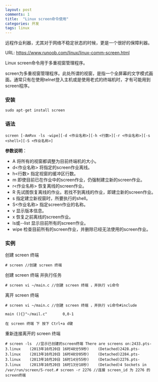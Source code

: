 ```yaml
---
layout: post
comments: 1
title:  "Linux screen命令使用"
categories: 开发
tags: linux
---
```


远程作业利器，尤其对于网络不稳定状态的时候，更是一个很好的保障利器。


URL: https://www.runoob.com/linux/linux-comm-screen.html

Linux screen命令用于多重视窗管理程序。

screen为多重视窗管理程序。此处所谓的视窗，是指一个全屏幕的文字模式画面。通常只有在使用telnet登入主机或是使用老式的终端机时，才有可能用到screen程序。

### 安装

```python
sudo apt-get install screen
```

### 语法

```
screen [-AmRvx -ls -wipe][-d <作业名称>][-h <行数>][-r <作业名称>][-s <shell>][-S <作业名称>]
```

**参数说明**：

- A 将所有的视窗都调整为目前终端机的大小。
- d<作业名称> 将指定的screen作业离线。
- h<行数> 指定视窗的缓冲区行数。
- m 即使目前已在作业中的screen作业，仍强制建立新的screen作业。
- r<作业名称> 恢复离线的screen作业。
- R 先试图恢复离线的作业。若找不到离线的作业，即建立新的screen作业。
- s<shell> 指定建立新视窗时，所要执行的shell。
- S<作业名称> 指定screen作业的名称。
- v 显示版本信息。
- x 恢复之前离线的screen作业。
- ls或--list 显示目前所有的screen作业。
- wipe 检查目前所有的screen作业，并删除已经无法使用的screen作业。

### 实例

创建 screen 终端

```
# screen //创建 screen 终端
```

创建 screen 终端 并执行任务

```
# screen vi ~/main.c //创建 screen 终端 ，并执行 vi命令
```

离开 screen 终端

```
# screen vi ~/main.c //创建 screen 终端 ，并执行 vi命令#include 

main (){}"~/mail.c"       0,0-1    

在 screen 终端 下 按下 Ctrl+a d键
```

重新连接离开的 screen 终端

```
# screen -ls  //显示已创建的screen终端 There are screens on:2433.pts-3.linux    (2013年10月20日 16时48分59秒)    (Detached)2428.pts-3.linux    (2013年10月20日 16时48分05秒)    (Detached)2284.pts-3.linux    (2013年10月20日 16时14分55秒)    (Detached)2276.pts-3.linux    (2013年10月20日 16时13分18秒)    (Detached)4 Sockets in /var/run/screen/S-root.# screen -r 2276 //连接 screen_id 为 2276 的 screen终端
```
